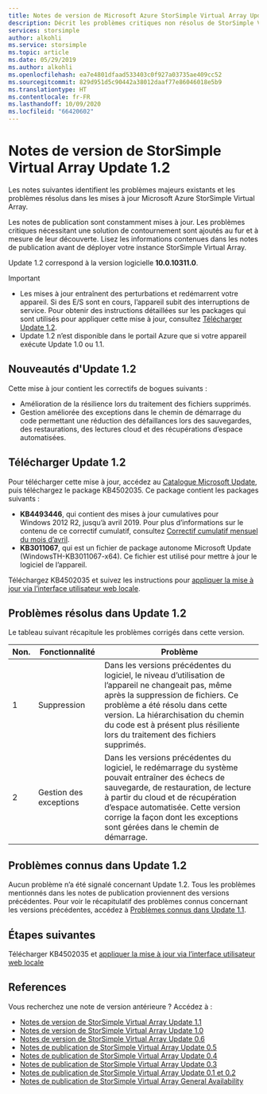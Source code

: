 ```yaml
---
title: Notes de version de Microsoft Azure StorSimple Virtual Array Update 1.2 | Microsoft Docs
description: Décrit les problèmes critiques non résolus de StorSimple Virtual Array Update 1.2 et fournit des solutions.
services: storsimple
author: alkohli
ms.service: storsimple
ms.topic: article
ms.date: 05/29/2019
ms.author: alkohli
ms.openlocfilehash: ea7e4801dfaad533403c0f927a03735ae409cc52
ms.sourcegitcommit: 829d951d5c90442a38012daaf77e86046018e5b9
ms.translationtype: HT
ms.contentlocale: fr-FR
ms.lasthandoff: 10/09/2020
ms.locfileid: "66420602"
---
```

# <a name="storsimple-virtual-array-update-12-release-notes"></a>Notes de version de StorSimple Virtual Array Update 1.2

Les notes suivantes identifient les problèmes majeurs existants et les problèmes résolus dans les mises à jour Microsoft Azure StorSimple Virtual Array.

Les notes de publication sont constamment mises à jour. Les problèmes critiques nécessitant une solution de contournement sont ajoutés au fur et à mesure de leur découverte. Lisez les informations contenues dans les notes de publication avant de déployer votre instance StorSimple Virtual Array.

Update 1.2 correspond à la version logicielle **10.0.10311.0**.

> [!IMPORTANT]
> - Les mises à jour entraînent des perturbations et redémarrent votre appareil. Si des E/S sont en cours, l’appareil subit des interruptions de service. Pour obtenir des instructions détaillées sur les packages qui sont utilisés pour appliquer cette mise à jour, consultez [Télécharger Update 1.2](#download-update-12).
> - Update 1.2 n’est disponible dans le portail Azure que si votre appareil exécute Update 1.0 ou 1.1.

## <a name="whats-new-in-update-12"></a>Nouveautés d'Update 1.2

Cette mise à jour contient les correctifs de bogues suivants :

- Amélioration de la résilience lors du traitement des fichiers supprimés.
- Gestion améliorée des exceptions dans le chemin de démarrage du code permettant une réduction des défaillances lors des sauvegardes, des restaurations, des lectures cloud et des récupérations d’espace automatisées.

## <a name="download-update-12"></a>Télécharger Update 1.2

Pour télécharger cette mise à jour, accédez au [ Catalogue Microsoft Update](https://www.catalog.update.microsoft.com/Home.aspx), puis téléchargez le package KB4502035. Ce package contient les packages suivants :

 - **KB4493446**, qui contient des mises à jour cumulatives pour Windows 2012 R2, jusqu’à avril 2019. Pour plus d’informations sur le contenu de ce correctif cumulatif, consultez [Correctif cumulatif mensuel du mois d’avril](https://support.microsoft.com/help/4493446/windows-8-1-update-kb4493446).
 - **KB3011067**, qui est un fichier de package autonome Microsoft Update (WindowsTH-KB3011067-x64). Ce fichier est utilisé pour mettre à jour le logiciel de l’appareil.

Téléchargez KB4502035 et suivez les instructions pour [appliquer la mise à jour via l’interface utilisateur web locale](storsimple-virtual-array-install-update-11.md#use-the-local-web-ui).

## <a name="issues-fixed-in-update-12"></a>Problèmes résolus dans Update 1.2

Le tableau suivant récapitule les problèmes corrigés dans cette version.

| Non. | Fonctionnalité | Problème |
| --- | --- | --- |
| 1 |Suppression| Dans les versions précédentes du logiciel, le niveau d’utilisation de l’appareil ne changeait pas, même après la suppression de fichiers. Ce problème a été résolu dans cette version. La hiérarchisation du chemin du code est à présent plus résiliente lors du traitement des fichiers supprimés.|
| 2 |Gestion des exceptions| Dans les versions précédentes du logiciel, le redémarrage du système pouvait entraîner des échecs de sauvegarde, de restauration, de lecture à partir du cloud et de récupération d’espace automatisée. Cette version corrige la façon dont les exceptions sont gérées dans le chemin de démarrage.|

## <a name="known-issues-in-update-12"></a>Problèmes connus dans Update 1.2

Aucun problème n’a été signalé concernant Update 1.2. Tous les problèmes mentionnés dans les notes de publication proviennent des versions précédentes. Pour voir le récapitulatif des problèmes connus concernant les versions précédentes, accédez à [Problèmes connus dans Update 1.1](storsimple-virtual-array-update-11-release-notes.md#known-issues-in-update-11).

## <a name="next-steps"></a>Étapes suivantes

Télécharger KB4502035 et [appliquer la mise à jour via l’interface utilisateur web locale](storsimple-virtual-array-install-update-11.md#use-the-local-web-ui)

## <a name="references"></a>References

Vous recherchez une note de version antérieure ? Accédez à :
* [Notes de version de StorSimple Virtual Array Update 1.1](storsimple-virtual-array-update-11-release-notes.md)
* [Notes de version de StorSimple Virtual Array Update 1.0](storsimple-virtual-array-update-1-release-notes.md)
* [Notes de version de StorSimple Virtual Array Update 0.6](storsimple-virtual-array-update-06-release-notes.md)
* [Notes de publication de StorSimple Virtual Array Update 0.5](storsimple-virtual-array-update-05-release-notes.md)
* [Notes de publication de StorSimple Virtual Array Update 0.4](storsimple-virtual-array-update-04-release-notes.md)
* [Notes de publication de StorSimple Virtual Array Update 0.3](storsimple-ova-update-03-release-notes.md)
* [Notes de publication de StorSimple Virtual Array Update 0.1 et 0.2](storsimple-ova-update-01-release-notes.md)
* [Notes de publication de StorSimple Virtual Array General Availability](storsimple-ova-pp-release-notes.md)
